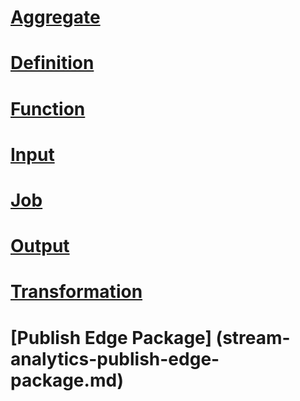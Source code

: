 # [Aggregate](stream-analytics-aggregate.md)
# [Definition](stream-analytics-definition.md)
# [Function](stream-analytics-function.md)
# [Input](stream-analytics-input.md)
# [Job](stream-analytics-job.md)
# [Output](stream-analytics-output.md)
# [Transformation](stream-analytics-transformation.md)
# [Publish Edge Package] (stream-analytics-publish-edge-package.md)
